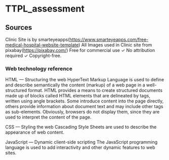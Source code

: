 # TTPL_assessment

## Sources
Clinic Site is by smarteyeapps(https://www.smarteyeapps.com/free-medical-hospital-website-template)
All Images used in Clinic site from pixabay(https://pixabay.com/) Free for commercial use ✓ No attribution required ✓ Copyright-free.

### Web technology reference

HTML — Structuring the web
HyperText Markup Language is used to define and describe semantically the content (markup) of a web page in a well-structured format. HTML provides a means to create structured documents made up of blocks called HTML elements that are delineated by tags, written using angle brackets. Some introduce content into the page directly, others provide information about document text and may include other tags as sub-elements. Obviously, browsers do not display them, since they are used to interpret the content of the page.

CSS — Styling the web
Cascading Style Sheets are used to describe the appearance of web content.

JavaScript — Dynamic client-side scripting
The JavaScript programming language is used to add interactivity and other dynamic features to web sites.

